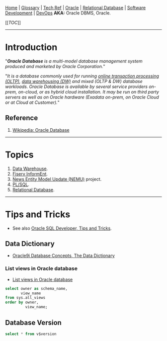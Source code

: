 [Home](/Slalom-LLC/Slalom-Consulting) | [Glossary](/Glossary) | [Tech Ref](/Tech-Ref) | [Oracle](/Tech-Ref/Oracle-Corporation) | [Relational Database](/Tech-Ref/Software-Development/Database/Relational-Database) | [Software Development](/Tech-Ref/Software-Development) | [DevOps](/Tech-Ref/Software-Development/DevOps-\(Development-and-IT-Operations\))
**AKA:** Oracle DBMS, Oracle.

[[_TOC_]]

---
# Introduction
"_***Oracle Database*** is a multi-model database management system produced and marketed by Oracle Corporation._"

"_It is a database commonly used for running [online transaction processing (OLTP)](/Tech-Ref/OLTP-\(Online-Transaction-Processing\)), [data warehousing (DW)](/Tech-Ref/Software-Development/Database/Data-Warehouse) and mixed (OLTP & DW) database workloads. Oracle Database is available by several service providers on-prem, on-cloud, or as hybrid cloud installation. It may be run on third party servers as well as on Oracle hardware (Exadata on-prem, on Oracle Cloud or at Cloud at Customer)._"

## Reference
1. [Wikipedia: Oracle Database](https://en.wikipedia.org/wiki/Oracle_Database)

---
# Topics
1. [Data Warehouse](/Tech-Ref/Software-Development/Database/Data-Warehouse).
1. [Fiserv InformEnt](/Tech-Ref/Fiserv/Fiserv-InformEnt).
1. [News Entity Model Update (NEMU)](/Clients/Apple/FruitCo-\(Apple\)/FruitCo-FnB/NEMU-\(News-Entity-Model-Update\)) project.
1. [PL/SQL](/Tech-Ref/Oracle-Corporation/Oracle-Database/PL-SQL-\(Procedural-Language-for-SQL\)).
1. [Relational Database](/Tech-Ref/Software-Development/Database/Relational-Database).

---
# Tips and Tricks
- See also [Oracle SQL Developer, Tips and Tricks](/Tech-Ref/Oracle-Corporation/Oracle-SQL-Developer#tips-and-tricks).

## Data Dictionary
- [Oracle9i Database Concepts, The Data Dictionary](https://docs.oracle.com/cd/B10501_01/server.920/a96524/c05dicti.htm)

### List views in Oracle database
- [List views in Oracle database](https://dataedo.com/kb/query/oracle/list-views-in-a-database)

```SQL
select owner as schema_name, 
       view_name
from sys.all_views
order by owner, 
         view_name;
```

## Database Version
```sql
select * from v$version
```
